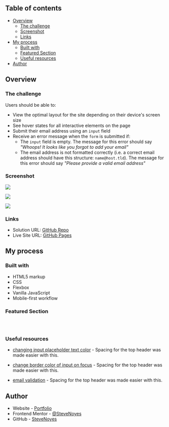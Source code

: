 ## Table of contents

- [Overview](#overview)
  - [The challenge](#the-challenge)
  - [Screenshot](#screenshot)
  - [Links](#links)
- [My process](#my-process)
  - [Built with](#built-with)
  - [Featured Section](#featured-section)
  - [Useful resources](#useful-resources)
- [Author](#author)

## Overview

### The challenge

Users should be able to:

- View the optimal layout for the site depending on their device's screen size
- See hover states for all interactive elements on the page
- Submit their email address using an `input` field
- Receive an error message when the `form` is submitted if:
	- The `input` field is empty. The message for this error should say *"Whoops! It looks like you forgot to add your email"*
	- The email address is not formatted correctly (i.e. a correct email address should have this structure: `name@host.tld`). The message for this error should say *"Please provide a valid email address"*

### Screenshot

![](./screenshot.jpg)

![](./screenshot.jpg)

![](./screenshot.jpg)

### Links

- Solution URL: [GitHub Repo](https://github.com/SteveNoyes/ping-coming-soon-page)
- Live Site URL: [GitHub Pages](https://stevenoyes.github.io/ping-coming-soon-page/)

## My process

### Built with

- HTML5 markup
- CSS  
- Flexbox
- Vanilla JavaScript
- Mobile-first workflow

### Featured Section

```html
```

```css
```

```js
```

### Useful resources

- [changing input placeholder text color](https://www.w3schools.com/howto/howto_css_placeholder.asp) - Spacing for the top header was made easier with this. 

- [change border color of input on focus](https://stackoverflow.com/questions/16156594/how-to-change-border-color-of-textarea-on-focus) - Spacing for the top header was made easier with this.

- [email validation](w3resource.com/javascript/form/email-validation.php) - Spacing for the top header was made easier with this.

## Author

- Website - [Portfolio](https://www.stevenmnoyes.com)
- Frontend Mentor - [@SteveNoyes](https://www.frontendmentor.io/profile/SteveNoyes)
- GitHub - [SteveNoyes](https://github.com/SteveNoyes)